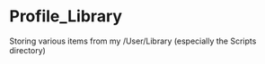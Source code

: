 Profile_Library
===============

Storing various items from my /User/Library (especially the Scripts directory)